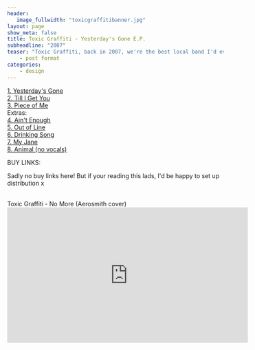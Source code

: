 ```yaml
---
header:
   image_fullwidth: "toxicgraffitibanner.jpg"
layout: page
show_meta: false
title: Toxic Graffiti - Yesterday's Gone E.P.
subheadline: "2007"
teaser: "Toxic Graffiti, back in 2007, we're the best local band I'd ever seen. They were my idea of a real rock 'n' roll band, with super catchy hooks and a shed load of talent. They were even my age! Luckily, my horribly unreliable rig ended up doing not a bad job of capturing their tunes, and they still feel kind of passable to me now. Well, for a seventeen year old kid's bedroom studio..."
    - post format
categories:
    - design 
---
```

<!--more-->
 <a href="">1. Yesterday's Gone</a><br>
 <a href="">2. Till I Get You</a><br>
 <a href="https://www.youtube.com/embed/BAEQupGFgbA">3. Piece of Me</a><br>
 Extras:<br>
 <a href="">4. Ain't Enough</a><br>
 <a href="">5. Out of Line</a><br>
 <a href="">6. Drinking Song</a><br>
 <a href="">7. My Jane</a><br>
 <a href="">8. Animal (no vocals)</a><br>

BUY LINKS:

Sadly no buy links here! But if your reading this lads, I'd be happy to set up distribution x

<br>
Toxic Graffiti - No More (Aerosmith cover)<br>
  <iframe width="560" height="315" src="https://www.youtube.com/embed/BAEQupGFgbA" frameborder="0" allowfullscreen></iframe>
